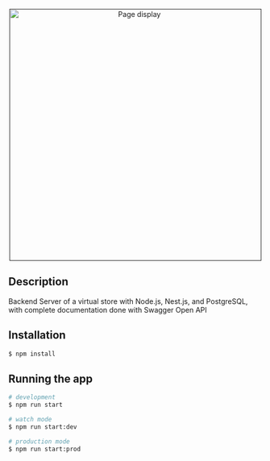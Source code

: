 <p align="center">
  <a href="" target="blank"><img src="https://res.cloudinary.com/dx1wpkw1x/image/upload/v1725235334/ecommerce_q4pqfq.webp" width="500" alt="Page display" /></a>
</p>

## Description

Backend Server of a virtual store with Node.js, Nest.js, and PostgreSQL, with complete documentation done with Swagger Open API

## Installation

```bash
$ npm install
```

## Running the app

```bash
# development
$ npm run start

# watch mode
$ npm run start:dev

# production mode
$ npm run start:prod
```
